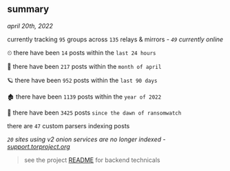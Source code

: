 
## summary
_april 20th, 2022_

currently tracking `95` groups across `135` relays & mirrors - _`49` currently online_

⏲ there have been `14` posts within the `last 24 hours`

🦈 there have been `217` posts within the `month of april`

🪐 there have been `952` posts within the `last 90 days`

🏚 there have been `1139` posts within the `year of 2022`

🦕 there have been `3425` posts `since the dawn of ransomwatch`

there are `47` custom parsers indexing posts

_`20` sites using v2 onion services are no longer indexed - [support.torproject.org](https://support.torproject.org/onionservices/v2-deprecation/)_

> see the project [README](https://github.com/thetanz/ransomwatch#ransomwatch--) for backend technicals
